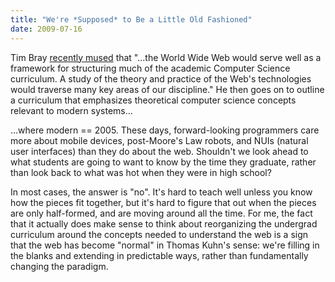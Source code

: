 ```yaml
---
title: "We're *Supposed* to Be a Little Old Fashioned"
date: 2009-07-16
---
```

Tim Bray <a href="http://www.tbray.org/ongoing/When/200x/2009/07/14/Web-Curriculum">recently mused</a> that "…the World Wide Web would serve well as a framework for structuring much of the academic Computer Science curriculum. A study of the theory and practice of the Web's technologies would traverse many key areas of our discipline." He then goes on to outline a curriculum that emphasizes theoretical computer science concepts relevant to modern systems…

…where modern == 2005. These days, forward-looking programmers care more about mobile devices, post-Moore's Law robots, and NUIs (natural user interfaces) than they do about the web. Shouldn't we look ahead to what students are going to want to know by the time they graduate, rather than look back to what was hot when they were in high school?

In most cases, the answer is "no". It's hard to teach well unless you know how the pieces fit together, but it's hard to figure that out when the pieces are only half-formed, and are moving around all the time. For me, the fact that it actually does make sense to think about reorganizing the undergrad curriculum around the concepts needed to understand the web is a sign that the web has become "normal" in Thomas Kuhn's sense: we're filling in the blanks and extending in predictable ways, rather than fundamentally changing the paradigm.
